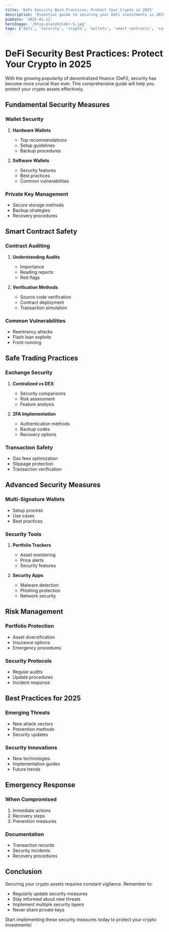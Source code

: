 ```yaml
---
title: 'DeFi Security Best Practices: Protect Your Crypto in 2025'
description: 'Essential guide to securing your DeFi investments in 2025. Learn about wallet security, smart contract risks, and best practices for safe crypto trading.'
pubDate: '2025-01-12'
heroImage: '/blog-placeholder-5.jpg'
tags: ['defi', 'security', 'crypto', 'wallets', 'smart contracts', 'safety']
---
```


# DeFi Security Best Practices: Protect Your Crypto in 2025

With the growing popularity of decentralized finance (DeFi), security has become more crucial than ever. This comprehensive guide will help you protect your crypto assets effectively.

## Fundamental Security Measures

### Wallet Security
1. **Hardware Wallets**
   - Top recommendations
   - Setup guidelines
   - Backup procedures

2. **Software Wallets**
   - Security features
   - Best practices
   - Common vulnerabilities

### Private Key Management
- Secure storage methods
- Backup strategies
- Recovery procedures

## Smart Contract Safety

### Contract Auditing
1. **Understanding Audits**
   - Importance
   - Reading reports
   - Red flags

2. **Verification Methods**
   - Source code verification
   - Contract deployment
   - Transaction simulation

### Common Vulnerabilities
- Reentrancy attacks
- Flash loan exploits
- Front-running

## Safe Trading Practices

### Exchange Security
1. **Centralized vs DEX**
   - Security comparisons
   - Risk assessment
   - Feature analysis

2. **2FA Implementation**
   - Authentication methods
   - Backup codes
   - Recovery options

### Transaction Safety
- Gas fees optimization
- Slippage protection
- Transaction verification

## Advanced Security Measures

### Multi-Signature Wallets
- Setup process
- Use cases
- Best practices

### Security Tools
1. **Portfolio Trackers**
   - Asset monitoring
   - Price alerts
   - Security features

2. **Security Apps**
   - Malware detection
   - Phishing protection
   - Network security

## Risk Management

### Portfolio Protection
- Asset diversification
- Insurance options
- Emergency procedures

### Security Protocols
- Regular audits
- Update procedures
- Incident response

## Best Practices for 2025

### Emerging Threats
- New attack vectors
- Prevention methods
- Security updates

### Security Innovations
- New technologies
- Implementation guides
- Future trends

## Emergency Response

### When Compromised
1. Immediate actions
2. Recovery steps
3. Prevention measures

### Documentation
- Transaction records
- Security incidents
- Recovery procedures

## Conclusion

Securing your crypto assets requires constant vigilance. Remember to:
- Regularly update security measures
- Stay informed about new threats
- Implement multiple security layers
- Never share private keys

Start implementing these security measures today to protect your crypto investments!
